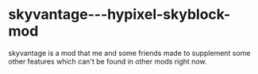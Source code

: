 # skyvantage---hypixel-skyblock-mod
skyvantage is a mod that me and some friends made to supplement some other features which can't be found in other mods right now. 
